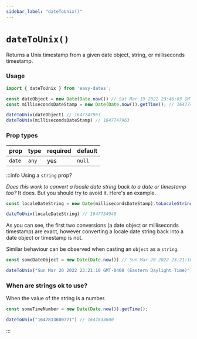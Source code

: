 ```yaml
---
sidebar_label: "dateToUnix()"
---
```


# `dateToUnix()`
Returns a Unix timestamp from a given date object, string, or milliseconds timestamp.

### Usage
```javascript
import { dateToUnix } from 'easy-dates';

const dateObject = new Date(Date.now()) // Sat Mar 19 2022 23:46:03 GMT-0400 (Eastern Daylight Time)
const millisecondsDateStamp = new Date(Date.now()).getTime(); // 1647747963147

dateToUnix(dateObject) // 1647747963
dateToUnix(millisecondsDateStamp) // 1647747963
```

### Prop types

| prop   | type  | required | default  |
|--------|-------|----------|----------|
| `date` | `any` | yes      | `null`   |


:::info  Using a `string` prop?

_Does this work to convert a locale date string back to a date or timestamp too?_ It does. But you should try to avoid it. Here's an example.

```javascript title="locale string"
const localeDateString = new Date(millisecondsDateStamp).toLocaleString('en-CA') // '2022-03-19, 11:46:03 p.m.'

dateToUnix(localeDateString) // 1647734940
```

As you can see, the first two conversions (a date object or milliseconds timestamp) are exact, however converting a locale date string back into a date object or timestamp is not.

Similar behaviour can be observed when casting an `object` as a `string`.

```javascript title="date object as string"
const someDateObject = new Date(Date.now()) // Sun Mar 20 2022 23:21:10 GMT-0400 (Eastern Daylight Time)

dateToUnix("Sun Mar 20 2022 23:21:10 GMT-0400 (Eastern Daylight Time)") // 1647919810
```

### When are strings ok to use?
When the value of the string is a number.

```javascript
const someTimeNumber = new Date(Date.now()).getTime();

dateToUnix("1647833600771") // 1647833600
```
:::

